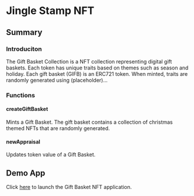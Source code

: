 # Jingle Stamp NFT

## Summary

### Introduciton

The Gift Basket Collection is a NFT collection representing digital gift baskets. Each token has unique traits based on themes such as season and holiday. Each gift basket (GIFB) is an ERC721 token. When minted, traits are randomly generated using (placeholder)...

### Functions

#### createGiftBasket

Mints a Gift Basket. The gift basket contains a collection of christmas themed NFTs that are randomly generated. 

#### newAppraisal

Updates token value of a Gift Basket.

## Demo App

Click [here](frontend/index.html) to launch the Gift Basket NFT application.
